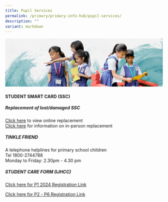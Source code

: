 ```yaml
---
title: Pupil Services
permalink: /primary/primary-info-hub/pupil-services/
description: ""
variant: markdown
---
```

![](/images/01%20Banner%20Photos/info-hub.jpg)
<h4><strong>STUDENT SMART CARD (SSC)</strong></h4>

	
##### Replacement of lost/damaged SSC

[Click here](https://www.transitlink.com.sg/eservice/econcession/app_form1.php?app_type=2)  to view online replacement<br>[Click here](https://www.transitlink.com.sg/concession-cards/?tab=pills-card-replacement-tab)  for information on in-person replacement

##### TINKLE FRIEND
A telephone helplines for primary school children<br>
Tel  1800-2744788 <br>
Monday to Friday: 2.30pm - 4.30 pm



##### STUDENT CARE FORM (IJHCC)

[Click here for P1 2024 Registration Link](https://docs.google.com/forms/d/e/1FAIpQLSfPzvxibRa4vgrZcYrhIaOL6XL0yevrelC2sKAqc5bNFc-ehA/closedform)
<br>


[Click here for P2 - P6 Registration Link](https://docs.google.com/forms/d/e/1FAIpQLSduz8TLH-TmlOnSLuLz3V1oxEO17Fvr_6X5LJPaJ3oXyzDb_g/viewform)
